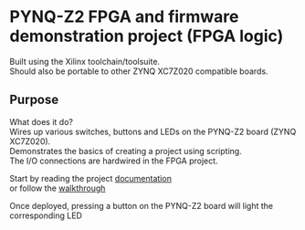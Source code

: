 # PYNQ-Z2 FPGA and firmware demonstration project (FPGA logic)

Built using the Xilinx toolchain/toolsuite.  
Should also be portable to other ZYNQ XC7Z020 compatible boards.  

## Purpose

What does it do?  
Wires up various switches, buttons and LEDs on the PYNQ-Z2 board (ZYNQ XC7Z020).  
Demonstrates the basics of creating a project using scripting.  
The I/O connections are hardwired in the FPGA project.

Start by reading the project [documentation](./docs/docs.md)  
or follow the [walkthrough](./docs/walkthrough/walkthrough.md)

Once deployed, pressing a button on the PYNQ-Z2 board will light the corresponding LED
